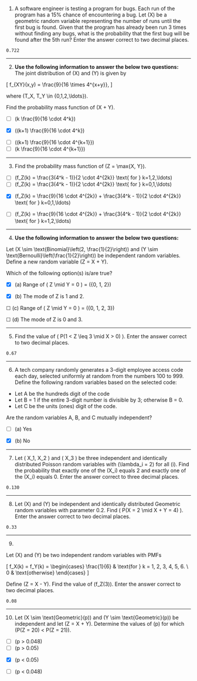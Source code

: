 1) A software engineer is testing a program for bugs. Each run of the program has a 15% chance of encountering a bug. Let \(X\) be a geometric random variable representing the number of runs until the first bug is found. Given that the program has already been run 3 times without finding any bugs, what is the probability that the first bug will be found after the 5th run? Enter the answer correct to two decimal places.
```
0.722
```
---

2) **Use the following information to answer the below two questions:**  
The joint distribution of \(X\) and \(Y\) is given by

\[
f_{XY}(x,y) = \frac{9}{16 \times 4^{x+y}},
\]

where \(T_X, T_Y \in \{0,1,2,\ldots\}\).

Find the probability mass function of \(X + Y\).

- ☐ \(k \frac{9}{16 \cdot 4^k}\)
- [x] \((k+1) \frac{9}{16 \cdot 4^k}\)
- ☐ \((k+1) \frac{9}{16 \cdot 4^{k+1}}\)
- ☐ \(k \frac{9}{16 \cdot 4^{k+1}}\)

---

3) Find the probability mass function of \(Z = \max\{X, Y\}\).

- ☐ \(f_Z(k) = \frac{3(4^k - 1)}{2 \cdot 4^{2k}} \text{ for } k=1,2,\ldots\)
- ☐ \(f_Z(k) = \frac{3(4^k - 1)}{2 \cdot 4^{2k}} \text{ for } k=0,1,\ldots\)
- [x] \(f_Z(k) = \frac{9}{16 \cdot 4^{2k}} + \frac{3(4^k - 1)}{2 \cdot 4^{2k}} \text{ for } k=0,1,\ldots\)
- ☐ \(f_Z(k) = \frac{9}{16 \cdot 4^{2k}} + \frac{3(4^k - 1)}{2 \cdot 4^{2k}} \text{ for } k=1,2,\ldots\)

---

4) **Use the following information to answer the below two questions:**

Let \(X \sim \text{Binomial}\left(2, \frac{1}{2}\right)\) and \(Y \sim \text{Bernoulli}\left(\frac{1}{2}\right)\) be independent random variables.
Define a new random variable \(Z = X + Y\).

Which of the following option(s) is/are true?

- [x] (a) Range of \( Z \mid Y = 0 \) = \(\{0, 1, 2\}\)

- [x] (b) The mode of Z is 1 and 2.

☐ (c) Range of \( Z \mid Y = 0 \) = \(\{0, 1, 2, 3\}\)

☐ (d) The mode of Z is 0 and 3.

---

5) Find the value of \( P(1 < Z \leq 3 \mid X > 0) \). Enter the answer correct to two decimal places.
```
0.67
```

---

6) A tech company randomly generates a 3-digit employee access code each day, selected uniformly at random from the numbers 100 to 999. Define the following random variables based on the selected code:

- Let A be the hundreds digit of the code  
- Let B = 1 if the entire 3-digit number is divisible by 3; otherwise B = 0.  
- Let C be the units (ones) digit of the code.

Are the random variables A, B, and C mutually independent?

- [ ] (a) Yes

- [x] (b) No


---

7) Let \( X_1, X_2 \) and \( X_3 \) be three independent and identically distributed Poisson random variables with \(\lambda_i = 2\) for all \(i\). Find the probability that exactly one of the \(X_i\) equals 2 and exactly one of the \(X_i\) equals 0. Enter the answer correct to three decimal places.
```
0.130
```

---

8) Let \(X\) and \(Y\) be independent and identically distributed Geometric random variables with parameter 0.2. Find \( P(X = 2 \mid X + Y = 4) \). Enter the answer correct to two decimal places.
```
0.33
```

---

9)
Let \(X\) and \(Y\) be two independent random variables with PMFs

\[
f_X(k) = f_Y(k) = \begin{cases}
\frac{1}{6} & \text{for } k = 1, 2, 3, 4, 5, 6. \\
0 & \text{otherwise}
\end{cases}
\]

Define \(Z = X - Y\). Find the value of \(f_Z(3)\). Enter the answer correct to two decimal places.
```
0.08
```

---

10) Let \(X \sim \text{Geometric}(p)\) and \(Y \sim \text{Geometric}(p)\) be independent and let \(Z = X + Y\). Determine the values of \(p\) for which \(P(Z = 20) < P(Z = 21)\).


- ☐ \(p > 0.048\)
- ☐ \(p > 0.05\)
- [x] \(p < 0.05\)
- ☐ \(p < 0.048\)
